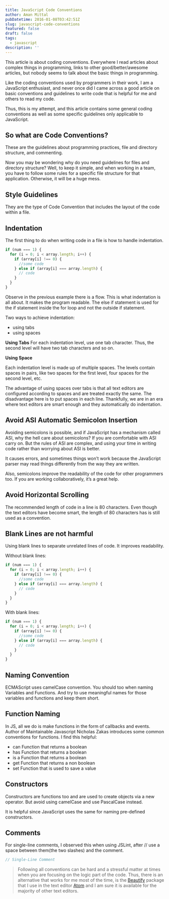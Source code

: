 ```yaml
---
title: JavaScript Code Conventions
author: Aman Mittal
pubDatetime: 2016-01-08T03:42:51Z
slug: javascript-code-conventions
featured: false
draft: false
tags:
  - javascript
description: ''
---
```


This article is about coding conventions. Everywhere I read articles about complex things in programming, links to other good/better/awesome articles, but nobody seems to talk about the basic things in programming.

Like the coding conventions used by programmers in their work, I am a JavaScript enthusiast, and never once did I came across a good article on basic conventions and guidelines to write code that is helpful for me and others to read my code.

Thus, this is my attempt, and this article contains some general coding conventions as well as some specific guidelines only applicable to JavaScript.

## So what are Code Conventions?

These are the guidelines about programming practices, file and directory structure, and commenting.

Now you may be wondering why do you need guidelines for files and directory structure? Well, to keep it simple, and when working in a team, you have to follow some rules for a specific file structure for that application. Otherwise, it will be a huge mess.

## Style Guidelines

They are the type of Code Convention that includes the layout of the code within a file.

## Indentation

The first thing to do when writing code in a file is how to handle indentation.

```js
if (num === 1) {
  for (i = 0; i < array.length; i++) {
    if (array[i] !== 0) {
      //some code
    } else if (array[i] === array.length) {
      // code
    }
  }
}
```

Observe in the previous example there is a flow. This is what indentation is all about. It makes the program readable. The else if statement is used for the if statement inside the for loop and not the outside if statement.

Two ways to achieve indentation:

- using tabs
- using spaces

**Using Tabs**
For each indentation level, use one tab character. Thus, the second level will have two tab characters and so on.

**Using Space**

Each indentation level is made up of multiple spaces. The levels contain spaces in pairs, like two spaces for the first level, four spaces for the second level, etc.

The advantage of using spaces over tabs is that all text editors are configured according to spaces and are treated exactly the same. The disadvantage here is to put spaces in each line. Thankfully, we are in an era where text editors are smart enough and they automatically do indentation.

## Avoid ASI Automatic Semicolon Insertion

Avoiding semicolons is possible, and if JavaScript has a mechanism called ASI, why the hell care about semicolons? If you are comfortable with ASI carry on. But the rules of ASI are complex, and using your time in writing code rather than worrying about ASI is better.

It causes errors, and sometimes things won’t work because the JavaScript parser may read things differently from the way they are written.

Also, semicolons improve the readability of the code for other programmers too. If you are working collaboratively, it’s a great help.

## Avoid Horizontal Scrolling

The recommended length of code in a line is 80 characters. Even though the text editors have become smart, the length of 80 characters has is still used as a convention.

## Blank Lines are not harmful

Using blank lines to separate unrelated lines of code. It improves readability.

Without blank lines:

```js
if (num === 1) {
  for (i = 0; i < array.length; i++) {
    if (array[i] !== 0) {
      //some code
    } else if (array[i] === array.length) {
      // code
    }
  }
}
```

With blank lines:

```js
if (num === 1) {
  for (i = 0; i < array.length; i++) {
    if (array[i] !== 0) {
      //some code
    } else if (array[i] === array.length) {
      // code
    }
  }
}
```

## Naming Convention

ECMAScript uses camelCase convention. You should too when naming Variables and Functions. And try to use meaningful names for those variables and functions and keep them short.

## Function Naming

In JS, all we do is make functions in the form of callbacks and events. Author of Maintainable Javascript Nicholas Zakas introduces some common conventions for functions. I find this helpful:

- can Function that returns a boolean
- has Function that returns a boolean
- is a Function that returns a boolean
- get Function that returns a non boolean
- set Function that is used to save a value

## Constructors

Constructors are functions too and are used to create objects via a new operator. But avoid using camelCase and use PascalCase instead.

It is helpful since JavaScript uses the same for naming pre-defined constructors.

## Comments

For single-line comments, I observed this when using JSLint, after // use a space between them(the two slashes) and the comment.

```js
// Single-Line Comment
```

> Following all conventions can be hard and a stressful matter at times when you are focusing on the logic part of the code. Thus, there is an alternative that works for me most of the time, is the [Beautify](https://atom.io/packages/atom-beautify) package that I use in the text editor [Atom](http://www.atom.io/) and I am sure it is available for the majority of other text editors.
